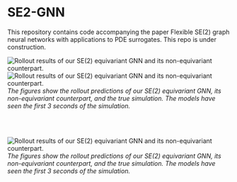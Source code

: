 # SE2-GNN
This repository contains code accompanying the paper Flexible SE(2) graph neural networks with applications to PDE surrogates. This repo is under construction.


![Rollout results of our SE(2) equivariant GNN and its non-equivariant counterpart.](images/sim1.gif)
![Rollout results of our SE(2) equivariant GNN and its non-equivariant counterpart.](images/sim3.gif)
*The figures show the rollout predictions of our SE(2) equivariant GNN, its non-equivariant counterpart, and the true simulation. The models have seen the first 3 seconds of the simulation.*  

<br />
<br />



![Rollout results of our SE(2) equivariant GNN and its non-equivariant counterpart.](images/sim_smoke.gif)
*The figures show the rollout predictions of our SE(2) equivariant GNN, its non-equivariant counterpart, and the true simulation. The models have seen the first 3 seconds of the simulation.*

